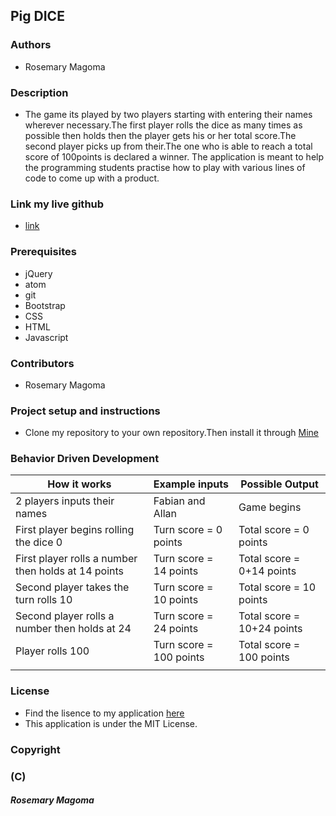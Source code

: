 ## Pig DICE

### Authors
* Rosemary Magoma

### Description
* The game its played by two players starting with entering their names wherever necessary.The first player rolls the dice as many times as possible then holds then the player gets his or her total score.The second player picks up from their.The one who is able to reach a total score of 100points is declared a winner. The application is meant to help the programming students practise how to play with various lines of code to come up with a product.

### Link my live github
* [link](https://rosemarymagoma.github.io/pig-dice/)

### Prerequisites
* jQuery
* atom
* git
* Bootstrap
* CSS
* HTML
* Javascript

### Contributors
* Rosemary Magoma

### Project setup and instructions
* Clone my repository to your own repository.Then install it through [Mine](https://github.com/Rosemarymagoma/pig-dice)

### Behavior Driven Development
|  How it works                                       |  Example inputs                                  |  Possible Output          |
|-----------------------------------------------------|--------------------------------------------------|---------------------------|
|  2 players inputs their names                       |  Fabian and Allan                                | Game begins               |
|  First player begins rolling the dice 0             |  Turn score = 0 points                           | Total score = 0 points    |
|  First player rolls a number then holds at 14 points|  Turn score = 14 points                          | Total score = 0+14 points |
|  Second player takes the turn rolls 10              |  Turn score = 10 points                          | Total score = 10 points   |
|  Second player rolls a number then holds at 24      |  Turn score = 24 points                          | Total score = 10+24 points|
|  Player rolls 100                                   |  Turn score = 100 points                         | Total score = 100 points  |       
|                                                     |                                                  |                           |

### License
* Find the lisence to my application [here](https://choosealicense.com/licenses/mit/)
* This application is under the MIT License.



### Copyright
### (C)
##### Rosemary Magoma
